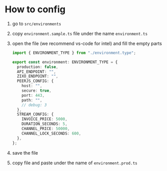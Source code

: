 # How to config

1. go to `src/environments`
1. copy `environment.sample.ts` file under the name `environment.ts`
1. open the file (we recommend vs-code for intel) and fill the empty parts

   ```typescript
   import { ENVIRONMENT_TYPE } from "./environment.type";

   export const environment: ENVIRONMENT_TYPE = {
     production: false,
     API_ENDPOINT: "",
     ZIXO_ENDPOINT: "",
     PEERJS_CONFIG: {
       host: "",
       secure: true,
       port: 443,
       path: "",
       // debug: 3
     },
     STREAM_CONFIG: {
       INVOICE_PRICE: 5000,
       DURATION_SECONDS: 5,
       CHANNEL_PRICE: 50000,
       CHANNEL_LOCK_SECONDS: 600,
     },
   };
   ```

1. save the file
1. copy file and paste under the name of `environment.prod.ts`